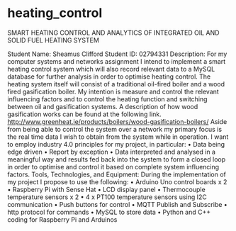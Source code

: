 # heating_control
SMART HEATING CONTROL AND ANALYTICS OF INTEGRATED OIL AND SOLID FUEL HEATING SYSTEM

Student Name:	Sheamus Clifford	Student ID:	02794331
Description:
For my computer systems and networks assignment I intend to implement a smart heating control system which will also record relevant data to a MySQL database for further analysis in order to optimise heating control.
The heating system itself will consist of a traditional oil-fired boiler and a wood fired gasification boiler. My intention is measure and control the relevant influencing factors and to control the heating function and switching between oil and gasification systems. A description of how wood gasification works can be found at the following link. http://www.greenheat.ie/products/boilers/wood-gasification-boilers/
Aside from being able to control the system over a network my primary focus is the real time data I wish to obtain from the system while in operation. I want to employ industry 4.0 principles for my project, in particular:
•	Data being edge driven
•	Report by exception
•	Data interpreted and analysed in a meaningful way and results fed back into the system to form a closed loop in order to optimise and control it based on complete system influencing factors.
Tools, Technologies, and Equipment:
During the implementation of my project I propose to use the following:
•	Arduino Uno control boards x 2
•	Raspberry Pi with Sense Hat
•	LCD display panel
•	Thermocouple temperature sensors x 2
•	4 x PT100 temperature sensors using I2C communication
•	Push buttons for control
•	MQTT Publish and Subscribe
•	http protocol for commands
•	MySQL to store data
•	Python and C++ coding for Raspberry Pi and Arduinos
